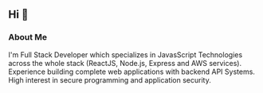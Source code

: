 ## Hi :wave:

### About Me
I'm Full Stack Developer which specializes in JavasScript Technologies across the whole stack (ReactJS, Node.js, Express and AWS services). Experience building complete web applications with backend API Systems. High interest in secure programming and application security.
